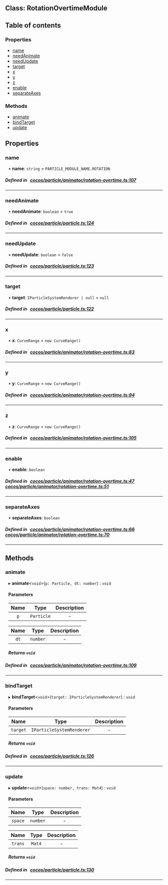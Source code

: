 
## Class: RotationOvertimeModule












<div class="table-of-content">
<h2>Table of contents</h2>


### Properties

- [ name](#name)
- [ needAnimate](#needAnimate)
- [ needUpdate](#needUpdate)
- [ target](#target)
- [ x](#x)
- [ y](#y)
- [ z](#z)
- [ enable](#enable)
- [ separateAxes](#separateAxes)

### Methods

- [ animate](#animate)
- [ bindTarget](#bindTarget)
- [ update](#update)
</div>

## Properties


### name
<div style="margin-left: 10px;">




•  **name**:
`string`  = `PARTICLE_MODULE_NAME.ROTATION`
</div>

##### Defined in &nbsp;   [cocos/particle/animator/rotation-overtime.ts:107](https://github.com/cocos-creator/engine/blob/c7bf6b8a9/cocos/particle/animator/rotation-overtime.ts#L107)&nbsp;


___


### needAnimate
<div style="margin-left: 10px;">




•  **needAnimate**:
`boolean`  = `true`
</div>

##### Defined in &nbsp;   [cocos/particle/particle.ts:124](https://github.com/cocos-creator/engine/blob/c7bf6b8a9/cocos/particle/particle.ts#L124)&nbsp;


___


### needUpdate
<div style="margin-left: 10px;">




•  **needUpdate**:
`boolean`  = `false`
</div>

##### Defined in &nbsp;   [cocos/particle/particle.ts:123](https://github.com/cocos-creator/engine/blob/c7bf6b8a9/cocos/particle/particle.ts#L123)&nbsp;


___


### target
<div style="margin-left: 10px;">




•  **target**:
`IParticleSystemRenderer | null`  = `null`
</div>

##### Defined in &nbsp;   [cocos/particle/particle.ts:122](https://github.com/cocos-creator/engine/blob/c7bf6b8a9/cocos/particle/particle.ts#L122)&nbsp;


___


### x
<div style="margin-left: 10px;">




•  **x**:
`CurveRange`  = `new CurveRange()`
</div>

##### Defined in &nbsp;   [cocos/particle/animator/rotation-overtime.ts:83](https://github.com/cocos-creator/engine/blob/c7bf6b8a9/cocos/particle/animator/rotation-overtime.ts#L83)&nbsp;


___


### y
<div style="margin-left: 10px;">




•  **y**:
`CurveRange`  = `new CurveRange()`
</div>

##### Defined in &nbsp;   [cocos/particle/animator/rotation-overtime.ts:94](https://github.com/cocos-creator/engine/blob/c7bf6b8a9/cocos/particle/animator/rotation-overtime.ts#L94)&nbsp;


___


### z
<div style="margin-left: 10px;">




•  **z**:
`CurveRange`  = `new CurveRange()`
</div>

##### Defined in &nbsp;   [cocos/particle/animator/rotation-overtime.ts:105](https://github.com/cocos-creator/engine/blob/c7bf6b8a9/cocos/particle/animator/rotation-overtime.ts#L105)&nbsp;


___


### enable
<div style="margin-left: 10px;">




•  **enable**:
 ``boolean`` 
</div>

##### Defined in &nbsp;   [cocos/particle/animator/rotation-overtime.ts:47](https://github.com/cocos-creator/engine/blob/c7bf6b8a9/cocos/particle/animator/rotation-overtime.ts#L47)&nbsp;   [cocos/particle/animator/rotation-overtime.ts:51](https://github.com/cocos-creator/engine/blob/c7bf6b8a9/cocos/particle/animator/rotation-overtime.ts#L51)&nbsp;


___


### separateAxes
<div style="margin-left: 10px;">




•  **separateAxes**:
 ``boolean`` 
</div>

##### Defined in &nbsp;   [cocos/particle/animator/rotation-overtime.ts:66](https://github.com/cocos-creator/engine/blob/c7bf6b8a9/cocos/particle/animator/rotation-overtime.ts#L66)&nbsp;   [cocos/particle/animator/rotation-overtime.ts:70](https://github.com/cocos-creator/engine/blob/c7bf6b8a9/cocos/particle/animator/rotation-overtime.ts#L70)&nbsp;


___

<!---->
## Methods

### animate
<div style="margin-left: 10px;">

▸   **animate**<`void`\>(`p: Particle, dt: number`) : `void`




<!---->
<!--    #### Returns `void` -->
<!---->

#### Parameters

| Name | Type | Description |
| :------: | :------: | :------: |
| `p` | `Particle` | - |

| Name | Type | Description |
| :------: | :------: | :------: |
| `dt` | `number` | - |



##### Returns `void`




</div>

##### Defined in &nbsp;   [cocos/particle/animator/rotation-overtime.ts:109](https://github.com/cocos-creator/engine/blob/c7bf6b8a9/cocos/particle/animator/rotation-overtime.ts#L109)&nbsp;
___
### bindTarget
<div style="margin-left: 10px;">

▸   **bindTarget**<`void`\>(`target: IParticleSystemRenderer`) : `void`




<!---->
<!--    #### Returns `void` -->
<!---->

#### Parameters

| Name | Type | Description |
| :------: | :------: | :------: |
| `target` | `IParticleSystemRenderer` | - |



##### Returns `void`




</div>

##### Defined in &nbsp;   [cocos/particle/particle.ts:126](https://github.com/cocos-creator/engine/blob/c7bf6b8a9/cocos/particle/particle.ts#L126)&nbsp;
___
### update
<div style="margin-left: 10px;">

▸   **update**<`void`\>(`space: number, trans: Mat4`) : `void`




<!---->
<!--    #### Returns `void` -->
<!---->

#### Parameters

| Name | Type | Description |
| :------: | :------: | :------: |
| `space` | `number` | - |

| Name | Type | Description |
| :------: | :------: | :------: |
| `trans` | `Mat4` | - |



##### Returns `void`




</div>

##### Defined in &nbsp;   [cocos/particle/particle.ts:130](https://github.com/cocos-creator/engine/blob/c7bf6b8a9/cocos/particle/particle.ts#L130)&nbsp;
___
<!---->



